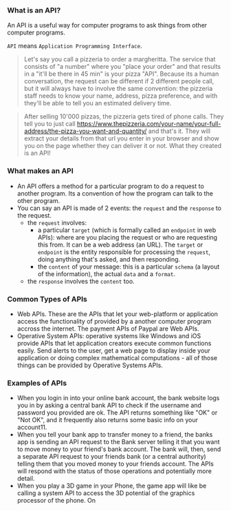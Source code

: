 ### What is an API?

An API is a useful way for computer programs to ask things from other computer programs.

`API` means `Application Programming Interface`. 

> Let's say you call a pizzeria to order a margheritta. The service that consists of "a number" where you "place your order" and that results in a "it'll be there in 45 min" is your pizza "API". Because its a human conversation, the request can be different if 2 different people call, but it will always have to involve the same convention: the pizzeria staff needs to know your name, address, pizza preference, and with they'll be able to tell you an estimated delivery time.

> After selling 10'000 pizzas, the pizzeria gets tired of phone calls. They tell you to just call https://www.thepizzeria.com/your-name/your-full-address/the-pizza-you-want-and-quantity/ and that's it. They will extract your details from that url you enter in your browser and show you on the page whether they can deliver it or not. What they created is an API!

### What makes an API

* An API offers a method for a particular program to do a request to another program. Its a convention of how the program can talk to the other program.
* You can say an API is made of 2 events: the `request` and the `response` to the request.
    * the `request` involves:
        * a particular `target` (which is formally called an `endpoint` in web APIs): where are you placing the request or who are requesting this from. It can be a web address (an URL). The `target` or `endpoint` is the entity responsible for processing the `request`, doing anything that's asked, and then responding.
        * the `content` of your message: this is a particular `schema` (a layout of the information), the actual `data` and a `format`.
    * the `response` involves the `content` too.

### Common Types of APIs

* Web APIs. These are the APIs that let your web-platform or application access the functionality of provided by a another computer program accross the internet. The payment APIs of Paypal are Web APIs.
* Operative System APIs: operative systems like Windows and iOS provide APIs that let application creators execute common functions easily. Send alerts to the user, get a web page to display inside your application or doing complex mathematical computations - all of those things can be provided by Operative Systems APIs.

### Examples of APIs
* When you login in into your online bank account, the bank website logs you in by asking a central bank API to check if the username and password you provided are ok. The API returns something like "OK" or "Not OK", and it frequently also returns some basic info on your account11.
* When you tell your bank app to transfer money to a friend, the banks app is sending an API request to the Bank server telling it that you want to move money to your friend's bank account. The bank will, then, send a separate API request to your friends bank (or a central authority) telling them that you moved money to your friends account. The APIs will respond with the status of those operations and potentially more detail.
* When you play a 3D game in your Phone, the game app will like be calling a system API to access the 3D potential of the graphics processor of the phone. On  